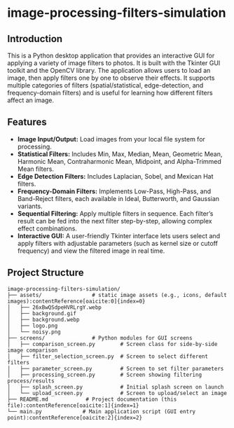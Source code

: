 # image-processing-filters-simulation

## Introduction

This is a Python desktop application that provides an interactive GUI for applying a variety of image filters to photos. It is built with the Tkinter GUI toolkit and the OpenCV library. The application allows users to load an image, then apply filters one by one to observe their effects. It supports multiple categories of filters (spatial/statistical, edge-detection, and frequency-domain filters) and is useful for learning how different filters affect an image.

## Features

- **Image Input/Output:** Load images from your local file system for processing.
- **Statistical Filters:** Includes Min, Max, Median, Mean, Geometric Mean, Harmonic Mean, Contraharmonic Mean, Midpoint, and Alpha-Trimmed Mean filters.
- **Edge Detection Filters:** Includes Laplacian, Sobel, and Mexican Hat filters.
- **Frequency-Domain Filters:** Implements Low-Pass, High-Pass, and Band-Reject filters, each available in Ideal, Butterworth, and Gaussian variants.
- **Sequential Filtering:** Apply multiple filters in sequence. Each filter’s result can be fed into the next filter step-by-step, allowing complex effect combinations.
- **Interactive GUI:** A user-friendly Tkinter interface lets users select and apply filters with adjustable parameters (such as kernel size or cutoff frequency) and view the filtered image in real time.

## Project Structure
```
image-processing-filters-simulation/
├── assets/                # static image assets (e.g., icons, default images):contentReference[oaicite:0]{index=0}
│   ├── 26xBwQSdpeHVRLrgY.webp
│   ├── background.gif
│   ├── background.webp
│   ├── logo.png
│   └── noisy.png
├── screens/               # Python modules for GUI screens
│   ├── comparison_screen.py        # Screen class for side-by-side image comparison
│   ├── filter_selection_screen.py  # Screen to select different filters
│   ├── parameter_screen.py         # Screen to set filter parameters
│   ├── processing_screen.py        # Screen showing filtering process/results
│   ├── splash_screen.py            # Initial splash screen on launch
│   └── upload_screen.py            # Screen to upload/select an image
├── README.md            # Project documentation (this file):contentReference[oaicite:1]{index=1}
└── main.py             # Main application script (GUI entry point):contentReference[oaicite:2]{index=2}

```
